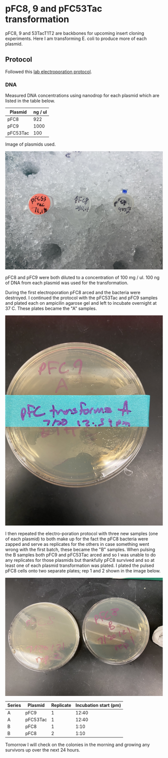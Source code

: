 # pFC8, 9 and pFC53Tac transformation

pFC8, 9 and 53TacT1T2 are backbones for upcoming insert cloning experiments.
Here I am transforming E. coli to produce more of each plasmid.

## Protocol

Followed this [lab electroporation protocol](documents/Electroporation_of_E.coli.doc.pdf).

### DNA

Measured DNA concentrations using nanodrop for each plasmid which are listed in the table below.

| Plasmid  | ng / ul |
| -------- | ------- |
| pFC8     | 922     |
| pFC9     | 1000    |
| pFC53Tac | 100     |

Image of plasmids used.

![](images/assorted/IMG-4755.jpg)

pFC8 and pFC9 were both diluted to a concentration of 100 mg / ul. 100 ng of DNA from each plasmid was used for the transformation.

During the first electroporation pFC8 arced and the bacteria were destroyed. I continued the protocol with the
pFC53Tac and pFC9 samples and plated each on ampicilin agarose gel and left to incubate overnight at 37 C. These plates became the "A" samples.

![](images/assorted/IMG-4756.jpg)

I then repeated the electro-poration protocol with three new samples (one of each plasmid) to both make up for the
fact the pFC8 bacteria were zapped and serve as replicates for the others in case something went wrong with the first batch, these became the "B" samples. When pulsing the B samples both pFC9 and pFC53Tac arced and so I was unable to do any replicates for those plasmids but thankfully pFC8 survived and so at least one of each plasmid transformation was plated. I plated the pulsed pFC8 cells onto two separate plates; rep 1 and 2 shown in the image below.

![](images/assorted/IMG-4757.jpg)

| Series | Plasmid  | Replicate | Incubation start (pm) |
| ------ | -------- | --------- | --------------------- |
| A      | pFC9     | 1         | 12:40                 |
| A      | pFC53Tac | 1         | 12:40                 |
| B      | pFC8     | 1         | 1:10                  |
| B      | pFC8     | 2         | 1:10                  |

Tomorrow I will check on the colonies in the morning and
growing any survivors up over the next 24 hours.
